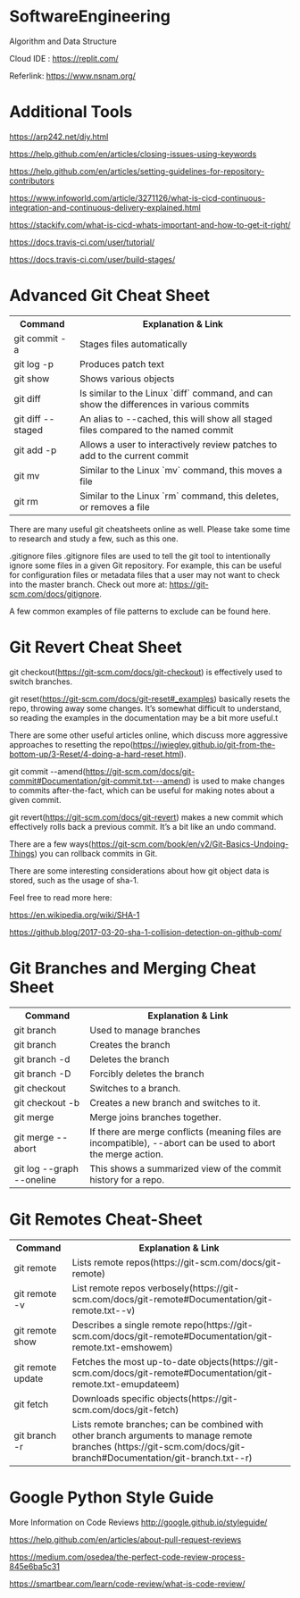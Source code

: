 # SoftwareEngineering
Algorithm and Data Structure

Cloud IDE : https://replit.com/ 

Referlink: https://www.nsnam.org/


# Additional Tools

https://arp242.net/diy.html 

https://help.github.com/en/articles/closing-issues-using-keywords

https://help.github.com/en/articles/setting-guidelines-for-repository-contributors 

https://www.infoworld.com/article/3271126/what-is-cicd-continuous-integration-and-continuous-delivery-explained.html

https://stackify.com/what-is-cicd-whats-important-and-how-to-get-it-right/

https://docs.travis-ci.com/user/tutorial/

https://docs.travis-ci.com/user/build-stages/


# Advanced Git Cheat Sheet
<table>
  <tr>
    <th>Command</th>
    <th>Explanation & Link</th>
  </tr>
  <tr>
    <td>git commit -a</td>
    <td>Stages files automatically</td>
  </tr>
  <tr>
    <td>git log -p</td>
    <td>Produces patch text</td>
  </tr>
  <tr>
    <td>git show</td>
    <td>Shows various objects</td>
  </tr>
  <tr>
    <td>git diff</td>
    <td>Is similar to the Linux `diff` command, and can show the differences in various commits</td>
  </tr>
  <tr>
    <td>git diff --staged</td>
    <td>An alias to --cached, this will show all staged files compared to the named commit</td>
  </tr>
  <tr>
    <td>git add -p</td>
    <td>Allows a user to interactively review patches to add to the current commit</td>
  </tr>
  <tr>
    <td>git mv</td>
    <td>Similar to the Linux `mv` command, this moves a file</td>
  </tr>
  <tr>
    <td>git rm</td>
    <td>Similar to the Linux `rm` command, this deletes, or removes a file</td>
  </tr>

</table>


There are many useful git cheatsheets online as well. Please take some time to research and study a few, such as this one.

.gitignore files
.gitignore files are used to tell the git tool to intentionally ignore some files in a given Git repository. For example, this can be useful for configuration files or metadata files that a user may not want to check into the master branch. Check out more at: https://git-scm.com/docs/gitignore.

A few common examples of file patterns to exclude can be found here.

# Git Revert Cheat Sheet

git checkout(https://git-scm.com/docs/git-checkout) is effectively used to switch branches.
 
git reset(https://git-scm.com/docs/git-reset#_examples) basically resets the repo, throwing away some changes. It’s somewhat difficult to understand, so reading the examples in the documentation may be a bit more useful.t

There are some other useful articles online, which discuss more aggressive approaches to resetting the repo(https://jwiegley.github.io/git-from-the-bottom-up/3-Reset/4-doing-a-hard-reset.html).

git commit --amend(https://git-scm.com/docs/git-commit#Documentation/git-commit.txt---amend) is used to make changes to commits after-the-fact, which can be useful for making notes about a given commit.

git revert(https://git-scm.com/docs/git-revert) makes a new commit which effectively rolls back a previous commit. It’s a bit like an undo command.

There are a few ways(https://git-scm.com/book/en/v2/Git-Basics-Undoing-Things) you can rollback commits in Git.

There are some interesting considerations about how git object data is stored, such as the usage of sha-1. 

Feel free to read more here:

https://en.wikipedia.org/wiki/SHA-1

https://github.blog/2017-03-20-sha-1-collision-detection-on-github-com/


# Git Branches and Merging Cheat Sheet

<table>
  <tr>
    <th>Command</th>
    <th>Explanation & Link</th>
  </tr>
  <tr>
    <td>git branch</td>
    <td>Used to manage branches</td>
  </tr>
  <tr>
    <td>git branch <name></td>
    <td>Creates the branch</td>
  </tr>
  <tr>
    <td>git branch -d <name></td>
    <td>Deletes the branch</td>
  </tr>
  <tr>
    <td>git branch -D <name></td>
    <td>Forcibly deletes the branch</td>
  </tr>
  <tr>
    <td>git checkout <branch></td>
    <td>Switches to a branch.</td>
  </tr>
  <tr>
    <td>git checkout -b <branch></td>
    <td>Creates a new branch and switches to it.</td>
  </tr>
  <tr>
    <td>git merge <branch> </td>
    <td>Merge joins branches together. </td>
  </tr>
  <tr>
    <td>git merge --abort</td>
    <td>If there are merge conflicts (meaning files are incompatible), --abort can be used to abort the merge action.</td>
  </tr>
  <tr>
    <td>git log --graph --oneline</td>
    <td>This shows a summarized view of the commit history for a repo.</td>
  </tr>
</table>


# Git Remotes Cheat-Sheet

<table>
  <tr>
    <th>Command</th>
    <th>Explanation & Link</th>
  </tr>
  <tr>
    <td>git remote</td>
    <td>Lists remote repos(https://git-scm.com/docs/git-remote)</td>
  </tr>
  <tr>
    <td>git remote -v</td>
    <td>List remote repos verbosely(https://git-scm.com/docs/git-remote#Documentation/git-remote.txt--v)</td>
  </tr>
  <tr>
    <td>git remote show <name></td>
    <td>Describes a single remote repo(https://git-scm.com/docs/git-remote#Documentation/git-remote.txt-emshowem)</td>
  </tr>
  <tr>
    <td>git remote update</td>
    <td>Fetches the most up-to-date objects(https://git-scm.com/docs/git-remote#Documentation/git-remote.txt-emupdateem)</td>
  </tr>
  <tr>
    <td>git fetch</td>
    <td>Downloads specific objects(https://git-scm.com/docs/git-fetch)</td>
  </tr>
  <tr>
    <td>git branch -r</td>
    <td>Lists remote branches; can be combined with other branch arguments to manage remote branches (https://git-scm.com/docs/git-branch#Documentation/git-branch.txt--r)</td>
  </tr>
</table>


# Google Python Style Guide
More Information on Code Reviews
http://google.github.io/styleguide/

https://help.github.com/en/articles/about-pull-request-reviews

https://medium.com/osedea/the-perfect-code-review-process-845e6ba5c31

https://smartbear.com/learn/code-review/what-is-code-review/
